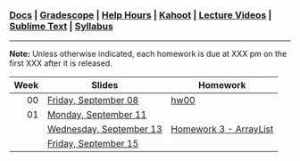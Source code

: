 ### [Docs](https://github.com/james-bern/CS136/wiki) | [Gradescope](https://www.gradescope.com/) | [Help Hours](https://docs.google.com/spreadsheets/d/1RMnAX-a_dZqIZU0KUKtYfLQkDUp_5aErHFWLoeoXJ4Y/edit?usp=sharing) | [Kahoot](#) | [Lecture Videos](https://glow.williams.edu/) | [Sublime Text](https://www.sublimetext.com/) | [Syllabus](https://github.com/james-bern/CS136/wiki/Syllabus)

---

**Note:** Unless otherwise indicated, each homework is due at XXX pm on the first XXX after it is released.

|Week|Slides|Homework|
|-:|-|-|
|00| [Friday, September 08]() |[hw00](https://github.com/james-bern/CS136/wiki/hw00)|
|01|  [Monday, September 11]() | |
| |  [Wednesday, September 13]() |[Homework 3 - ArrayList](https://github.com/james-bern/CS136/wiki/Homework-3:-ArrayList)|
| |  [Friday, September 15]() | |
